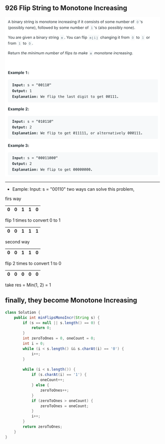 ## 	926	Flip String to Monotone Increasing

![](img/2022-04-17-15-51-25.png)

---

- Eample: Input: s = "00110" two ways can solve this problem, 
  
firs way

| 0 | 0 | 1 | 1 | 0 |
|---|---|---|---|---|

flip 1 times to convert 0 to 1

| 0 | 0 | 1 | 1 | 1 |
|---|---|---|---|---|

second way

| 0 | 0 | 1 | 1 | 0 |
|---|---|---|---|---|

flip 2 times to convert 1 to 0

| 0 | 0 | 0 | 0 | 0 |
|---|---|---|---|---|

take res = Min(1, 2) = 1

finally, they become Monotone Increasing
---

```java
class Solution {
    public int minFlipsMonoIncr(String s) {
        if (s == null || s.length() == 0) {
            return 0;
        }
        int zeroToOnes = 0, oneCount = 0;
        int i = 0;
        while (i < s.length() && s.charAt(i) == '0') {
            i++;
        }
        
        while (i < s.length()) {
            if (s.charAt(i) == '1') {
                oneCount++;
            } else {
                zeroToOnes++;
            }
            if (zeroToOnes > oneCount) {
                zeroToOnes = oneCount;
            }
            i++;
        }
        return zeroToOnes;
    }
}
```